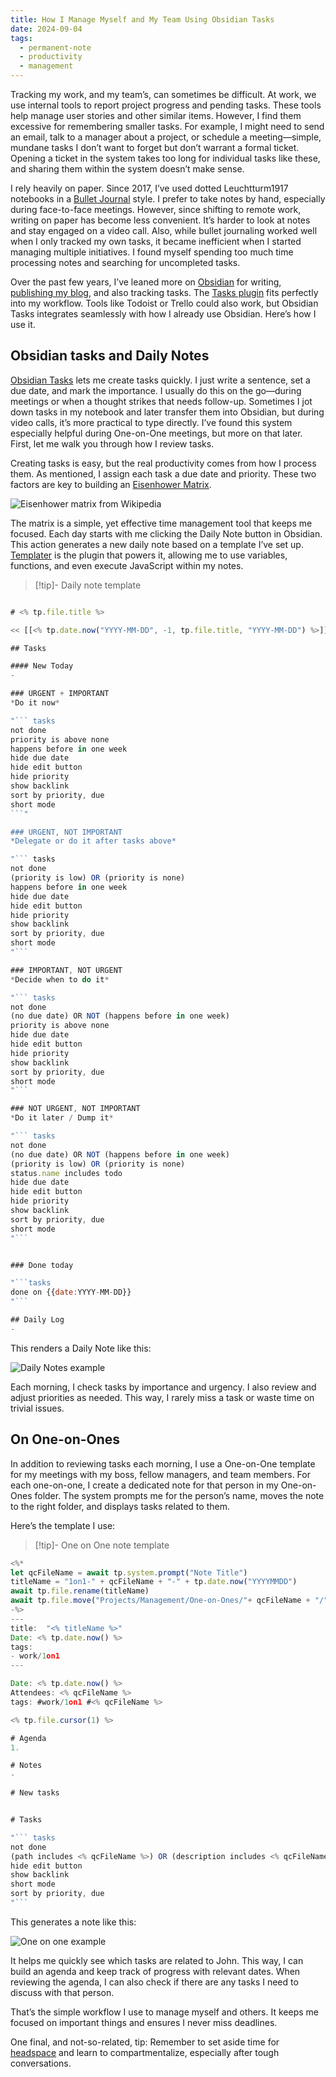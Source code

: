 ```yaml
---
title: How I Manage Myself and My Team Using Obsidian Tasks
date: 2024-09-04
tags:
  - permanent-note
  - productivity
  - management
---
```

Tracking my work, and my team’s, can sometimes be difficult. At work, we use internal tools to report project progress and pending tasks. These tools help manage user stories and other similar items. However, I find them excessive for remembering smaller tasks. For example, I might need to send an email, talk to a manager about a project, or schedule a meeting—simple, mundane tasks I don’t want to forget but don’t warrant a formal ticket. Opening a ticket in the system takes too long for individual tasks like these, and sharing them within the system doesn’t make sense.

I rely heavily on paper. Since 2017, I’ve used dotted Leuchtturm1917 notebooks in a [Bullet Journal](https://bulletjournal.com/) style. I prefer to take notes by hand, especially during face-to-face meetings. However, since shifting to remote work, writing on paper has become less convenient. It’s harder to look at notes and stay engaged on a video call. Also, while bullet journaling worked well when I only tracked my own tasks, it became inefficient when I started managing multiple initiatives. I found myself spending too much time processing notes and searching for uncompleted tasks.

Over the past few years, I’ve leaned more on [Obsidian](https://obsidian.md/) for writing, [publishing my blog](notes/My%20workflow%20for%20my%20public%20second%20brain.md), and also tracking tasks. The [Tasks plugin](https://publish.obsidian.md/tasks/Introduction) fits perfectly into my workflow. Tools like Todoist or Trello could also work, but Obsidian Tasks integrates seamlessly with how I already use Obsidian. Here’s how I use it.

## Obsidian tasks and Daily Notes

[Obsidian Tasks](https://publish.obsidian.md/tasks/Introduction) lets me create tasks quickly. I just write a sentence, set a due date, and mark the importance. I usually do this on the go—during meetings or when a thought strikes that needs follow-up. Sometimes I jot down tasks in my notebook and later transfer them into Obsidian, but during video calls, it’s more practical to type directly. I’ve found this system especially helpful during One-on-One meetings, but more on that later. First, let me walk you through how I review tasks.

Creating tasks is easy, but the real productivity comes from how I process them. As mentioned, I assign each task a due date and priority. These two factors are key to building an [Eisenhower Matrix](https://en.wikipedia.org/wiki/Time_management#The_Eisenhower_Method).

![Eisenhower matrix from Wikipedia](notes/attachments/Eisenhower_matrix.svg)

The matrix is a simple, yet effective time management tool that keeps me focused. Each day starts with me clicking the Daily Note button in Obsidian. This action generates a new daily note based on a template I’ve set up. [Templater](https://github.com/SilentVoid13/Templater) is the plugin that powers it, allowing me to use variables, functions, and even execute JavaScript within my notes.

> [!tip]- Daily note template 
```javascript

# <% tp.file.title %>

<< [[<% tp.date.now("YYYY-MM-DD", -1, tp.file.title, "YYYY-MM-DD") %>]] | [[<% tp.date.now("YYYY-MM-DD", 1, tp.file.title, "YYYY-MM-DD") %>]]>>

## Tasks

#### New Today
- 

### URGENT + IMPORTANT
*Do it now*

"``` tasks
not done
priority is above none
happens before in one week
hide due date
hide edit button
hide priority
show backlink
sort by priority, due
short mode
```"

### URGENT, NOT IMPORTANT
*Delegate or do it after tasks above*

"``` tasks
not done
(priority is low) OR (priority is none)
happens before in one week
hide due date
hide edit button
hide priority
show backlink
sort by priority, due
short mode
"```

### IMPORTANT, NOT URGENT
*Decide when to do it*

"``` tasks
not done
(no due date) OR NOT (happens before in one week)
priority is above none
hide due date
hide edit button
hide priority
show backlink
sort by priority, due
short mode
"```

### NOT URGENT, NOT IMPORTANT
*Do it later / Dump it*

"``` tasks
not done
(no due date) OR NOT (happens before in one week)
(priority is low) OR (priority is none)
status.name includes todo
hide due date
hide edit button
hide priority
show backlink
sort by priority, due
short mode
"```


### Done today

"```tasks
done on {{date:YYYY-MM-DD}}
"```

## Daily Log
- 

```

This renders a Daily Note like this:

![Daily Notes example](notes/attachments/daily-note.png)

Each morning, I check tasks by importance and urgency. I also review and adjust priorities as needed. This way, I rarely miss a task or waste time on trivial issues.

## On One-on-Ones

In addition to reviewing tasks each morning, I use a One-on-One template for my meetings with my boss, fellow managers, and team members. For each one-on-one, I create a dedicated note for that person in my One-on-Ones folder. The system prompts me for the person’s name, moves the note to the right folder, and displays tasks related to them.

Here’s the template I use:

> [!tip]- One on One note template 
```javascript
<%*
let qcFileName = await tp.system.prompt("Note Title")
titleName = "1on1-" + qcFileName + "-" + tp.date.now("YYYYMMDD")
await tp.file.rename(titleName)
await tp.file.move("Projects/Management/One-on-Ones/"+ qcFileName + "/" + titleName);
-%>
---
title:  "<% titleName %>"
Date: <% tp.date.now() %>
tags: 
- work/1on1 
---

Date: <% tp.date.now() %>
Attendees: <% qcFileName %>
tags: #work/1on1 #<% qcFileName %>

<% tp.file.cursor(1) %>

# Agenda
1. 

# Notes
- 

# New tasks


# Tasks

"``` tasks
not done
(path includes <% qcFileName %>) OR (description includes <% qcFileName %>)
hide edit button
show backlink
short mode
sort by priority, due
"```
```

This generates a note like this:

![One on one example](notes/attachments/one-on-one.png)

It helps me quickly see which tasks are related to John. This way, I can build an agenda and keep track of progress with relevant dates. When reviewing the agenda, I can also check if there are any tasks I need to discuss with that person.

That’s the simple workflow I use to manage myself and others. It keeps me focused on important things and ensures I never miss deadlines.

One final, and not-so-related, tip: Remember to set aside time for [headspace](notes/Headspace%20for%20managers.md) and learn to compartmentalize, especially after tough conversations.